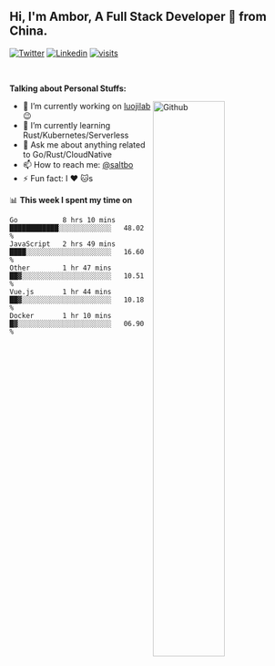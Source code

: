## Hi, I'm Ambor, A Full Stack Developer 🚀 from China.

[![Twitter](https://img.shields.io/badge/-saltbo-1ca0f1?style=flat&logo=twitter&logoColor=white)](https://twitter.com/rdsaltbo)
[![Linkedin](https://img.shields.io/badge/-saltbo-blue?style=flat&logo=Linkedin&logoColor=white)](https://www.linkedin.com/in/saltbo/)
[![visits](https://visitor.vercel.app/page/saltbo?color=light-green)](https://github.com/saltbo/)

&nbsp;  

**Talking about Personal Stuffs:**
<!-- Any image aligned to the right. Beware the width  -->
<img width="50%" align="right" alt="Github" src="https://raw.githubusercontent.com/saltbo/saltbo/master/images/git-header.svg" />

- 🔭 I’m currently working on [luojilab](https://github.com/luojilab) :wink:
- 🌱 I’m currently learning Rust/Kubernetes/Serverless
- 💬 Ask me about anything related to Go/Rust/CloudNative
- 📫 How to reach me: [@saltbo](https://twitter.com/rdsaltbo)
- ⚡ Fun fact: I :heart: :cat:s


📊 **This week I spent my time on**
<!--START_SECTION:waka-->
```text
Go           8 hrs 10 mins   ████████████░░░░░░░░░░░░░   48.02 % 
JavaScript   2 hrs 49 mins   ████░░░░░░░░░░░░░░░░░░░░░   16.60 % 
Other        1 hr 47 mins    ██▓░░░░░░░░░░░░░░░░░░░░░░   10.51 % 
Vue.js       1 hr 44 mins    ██▓░░░░░░░░░░░░░░░░░░░░░░   10.18 % 
Docker       1 hr 10 mins    █▓░░░░░░░░░░░░░░░░░░░░░░░   06.90 % 
```
<!--END_SECTION:waka-->
